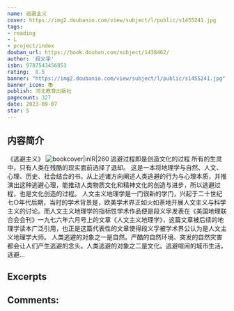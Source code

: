 ```yaml
---
name: 逃避主义
cover: https://img2.doubanio.com/view/subject/l/public/s1455241.jpg
tags:
- reading
- L
- project/index
douban_url: https://book.douban.com/subject/1438462/
author: '段义孚'
isbn: 9787543456853
rating:  8.5 
banner: "https://img2.doubanio.com/view/subject/l/public/s1455241.jpg"
banner_icon: 📚
publish: 河北教育出版社
pagecount: 327
date: 2023-09-07
star: 5
---
```

## 内容简介
《逃避主义》
![bookcover|inlR|260](https://img2.doubanio.com/view/subject/l/public/s1455241.jpg)
逃避过程即是创造文化的过程
所有的生灵中，只有人类在残酷的现实面前选择了退却。
这是一本将地理学与自然、人文、心理、历史、社会结合的书。从上述诸方向阐述人类逃避的行为与心理本质，并推演出这种逃避心理，能推动人类物质文化和精神文化的创造与进步，所以逃避过程，也是文化创造的过程。
人文主义地理学是一门很新的学门，兴起于二十世纪七○年代后期，当时的学术背景是，欧美学术界正如火如荼地开展人文主义与科学主义的讨论。而人文主义地理学的指标性学术作品便是段义孚发表在《美国地理联合会会刊》一九七六年六月号上的文章《人文主义地理学》，这篇文章被后续的地理学读本广泛引用，也正是这篇代表性的文章使得段义孚被学术界公认为是人文主义地理学大师。
人类逃避的对象之一是自然。严酷的自然环境、突发的自然灾害都会让人们产生逃避的念头。人类逃避的对象之二是文化。逃避喧闹的城市生活，逃避...

## Excerpts

## Comments:

